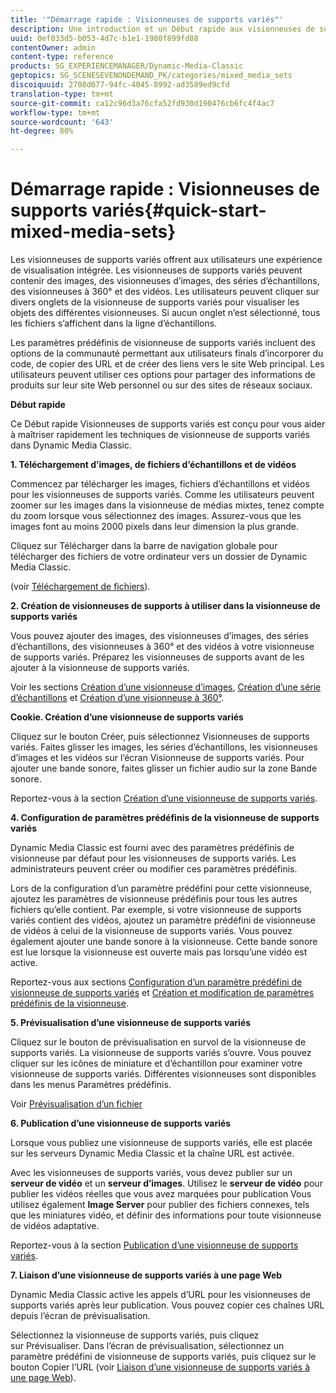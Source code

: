 ```yaml
---
title: '"Démarrage rapide : Visionneuses de supports variés"'
description: Une introduction et un Début rapide aux visionneuses de supports variés pour vous aider à maîtriser rapidement les opérations.
uuid: 0ef033d5-b053-4d7c-b1e1-1980f899fd88
contentOwner: admin
content-type: reference
products: SG_EXPERIENCEMANAGER/Dynamic-Media-Classic
geptopics: SG_SCENESEVENONDEMAND_PK/categories/mixed_media_sets
discoiquuid: 2708d077-94fc-4045-8992-ad3589ed9cfd
translation-type: tm+mt
source-git-commit: ca12c96d3a76cfa52fd930d190476cb6fc4f4ac7
workflow-type: tm+mt
source-wordcount: '643'
ht-degree: 80%

---
```



# Démarrage rapide : Visionneuses de supports variés{#quick-start-mixed-media-sets}

Les visionneuses de supports variés offrent aux utilisateurs une expérience de visualisation intégrée. Les visionneuses de supports variés peuvent contenir des images, des visionneuses d’images, des séries d’échantillons, des visionneuses à 360° et des vidéos. Les utilisateurs peuvent cliquer sur divers onglets de la visionneuse de supports variés pour visualiser les objets des différentes visionneuses. Si aucun onglet n’est sélectionné, tous les fichiers s’affichent dans la ligne d’échantillons.

Les paramètres prédéfinis de visionneuse de supports variés incluent des options de la communauté permettant aux utilisateurs finals d’incorporer du code, de copier des URL et de créer des liens vers le site Web principal. Les utilisateurs peuvent utiliser ces options pour partager des informations de produits sur leur site Web personnel ou sur des sites de réseaux sociaux.

**Début rapide**

Ce Début rapide Visionneuses de supports variés est conçu pour vous aider à maîtriser rapidement les techniques de visionneuse de supports variés dans Dynamic Media Classic.

**1. Téléchargement d’images, de fichiers d’échantillons et de vidéos**

Commencez par télécharger les images, fichiers d’échantillons et vidéos pour les visionneuses de supports variés. Comme les utilisateurs peuvent zoomer sur les images dans la visionneuse de médias mixtes, tenez compte du zoom lorsque vous sélectionnez des images. Assurez-vous que les images font au moins 2000 pixels dans leur dimension la plus grande.

Cliquez sur Télécharger dans la barre de navigation globale pour télécharger des fichiers de votre ordinateur vers un dossier de Dynamic Media Classic.

(voir [Téléchargement de fichiers](uploading-files.md#uploading-your-files)).

**2. Création de visionneuses de supports à utiliser dans la visionneuse de supports variés**

Vous pouvez ajouter des images, des visionneuses d’images, des séries d’échantillons, des visionneuses à 360° et des vidéos à votre visionneuse de supports variés. Préparez les visionneuses de supports avant de les ajouter à la visionneuse de supports variés.

Voir les sections [Création d’une visionneuse d’images](creating-image-set.md#creating-an-image-set), [Création d’une série d’échantillons](creating-swatch-set.md#creating-a-swatch-set) et [Création d’une visionneuse à 360°](creating-spin-set.md#creating-a-spin-set).

**Cookie. Création d’une visionneuse de supports variés**

Cliquez sur le bouton Créer, puis sélectionnez Visionneuses de supports variés. Faites glisser les images, les séries d’échantillons, les visionneuses d’images et les vidéos sur l’écran Visionneuse de supports variés. Pour ajouter une bande sonore, faites glisser un fichier audio sur la zone Bande sonore.

Reportez-vous à la section [Création d’une visionneuse de supports variés](creating-mixed-media-set.md#creating-a-mixed-media-set).

**4. Configuration de paramètres prédéfinis de la visionneuse de supports variés**

Dynamic Media Classic est fourni avec des paramètres prédéfinis de visionneuse par défaut pour les visionneuses de supports variés. Les administrateurs peuvent créer ou modifier ces paramètres prédéfinis.

Lors de la configuration d’un paramètre prédéfini pour cette visionneuse, ajoutez les paramètres de visionneuse prédéfinis pour tous les autres fichiers qu’elle contient. Par exemple, si votre visionneuse de supports variés contient des vidéos, ajoutez un paramètre prédéfini de visionneuse de vidéos à celui de la visionneuse de supports variés. Vous pouvez également ajouter une bande sonore à la visionneuse. Cette bande sonore est lue lorsque la visionneuse est ouverte mais pas lorsqu’une vidéo est active.

Reportez-vous aux sections [Configuration d’un paramètre prédéfini de visionneuse de supports variés](setting-mixed-media-set-viewer.md#setting-up-a-mixed-media-set-viewer-preset) et [Création et modification de paramètres prédéfinis de la visionneuse](application-setup.md#adding-and-editing-viewer-presets).

**5. Prévisualisation d’une visionneuse de supports variés**

Cliquez sur le bouton de prévisualisation en survol de la visionneuse de supports variés. La visionneuse de supports variés s’ouvre. Vous pouvez cliquer sur les icônes de miniature et d’échantillon pour examiner votre visionneuse de supports variés. Différentes visionneuses sont disponibles dans les menus Paramètres prédéfinis.

Voir [Prévisualisation d’un fichier](previewing-asset.md#previewing-an-asset)

**6. Publication d’une visionneuse de supports variés**

Lorsque vous publiez une visionneuse de supports variés, elle est placée sur les serveurs Dynamic Media Classic et la chaîne URL est activée.

Avec les visionneuses de supports variés, vous devez publier sur un **serveur de vidéo** et un **serveur d’images**. Utilisez le **serveur de vidéo** pour publier les vidéos réelles que vous avez marquées pour publication Vous utilisez également **Image Server** pour publier des fichiers connexes, tels que les miniatures vidéo, et définir des informations pour toute visionneuse de vidéos adaptative.

Reportez-vous à la section [Publication d’une visionneuse de supports variés](publishing-mixed-media-set.md#publishing-a-mixed-media-set).

**7. Liaison d’une visionneuse de supports variés à une page Web**

Dynamic Media Classic active les appels d’URL pour les visionneuses de supports variés après leur publication. Vous pouvez copier ces chaînes URL depuis l’écran de prévisualisation.

Sélectionnez la visionneuse de supports variés, puis cliquez sur Prévisualiser. Dans l’écran de prévisualisation, sélectionnez un paramètre prédéfini de visionneuse de supports variés, puis cliquez sur le bouton Copier l’URL (voir [Liaison d’une visionneuse de supports variés à une page Web](linking-mixed-media-set-web.md#linking-a-mixed-media-set-to-a-web-page)).
